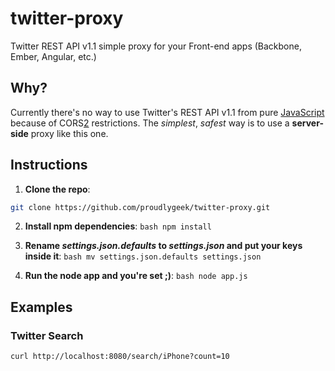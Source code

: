 twitter-proxy
=============

Twitter REST API v1.1 simple proxy for your Front-end apps (Backbone, Ember, Angular, etc.)

Why?
----

Currently there's no way to use Twitter's REST API v1.1 from pure [JavaScript][1] because of CORS[2] restrictions.
The *simplest*, *safest* way is to use a **server-side** proxy like this one.

Instructions
------------

  1. **Clone the repo**:
  ```bash
  git clone https://github.com/proudlygeek/twitter-proxy.git
  ```

  2. **Install npm dependencies**:
    ```bash
    npm install
    ```

  3. **Rename *settings.json.defaults* to *settings.json* and put your keys inside it**:
    ```bash
    mv settings.json.defaults settings.json
    ```

  4. **Run the node app and you're set ;)**:
    ```bash
    node app.js
    ```

Examples
--------

### Twitter Search ###

    curl http://localhost:8080/search/iPhone?count=10


[1]: https://dev.twitter.com/discussions/1291
[2]: https://developer.mozilla.org/en-US/docs/HTTP/Access_control_CORS
